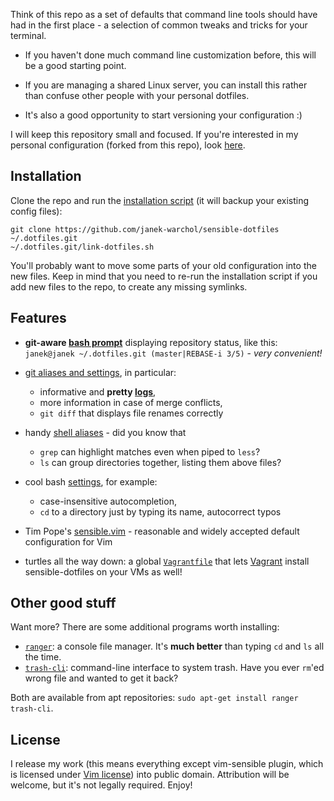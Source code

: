 Think of this repo as a set of defaults that command line tools should have
had in the first place - a selection of common tweaks and tricks for your
terminal.

* If you haven't done much command line customization before, this will be
  a good starting point.

* If you are managing a shared Linux server, you can install this rather
  than confuse other people with your personal dotfiles.

* It's also a good opportunity to start versioning your configuration :)

I will keep this repository small and focused.
If you're interested in my personal configuration (forked from this repo), look
[here](https://github.com/janek-warchol/my-dotfiles/tree/janek).



Installation
------------

Clone the repo and run the [installation script](link-dotfiles.sh)
(it will backup your existing config files):

    git clone https://github.com/janek-warchol/sensible-dotfiles ~/.dotfiles.git
    ~/.dotfiles.git/link-dotfiles.sh

You'll probably want to move some parts of your old configuration into
the new files.  Keep in mind that you need to re-run the installation script
if you add new files to the repo, to create any missing symlinks.



Features
--------

- **git-aware [bash prompt](.bashrc#L80)** displaying repository status, like this:  
  `janek@janek ~/.dotfiles.git (master|REBASE-i 3/5)` - _very convenient!_

- [git aliases and settings](.gitconfig), in particular:
  - informative and **pretty [logs](.gitconfig#L47)**,
  - more information in case of merge conflicts,
  - `git diff` that displays file renames correctly

- handy [shell aliases](.bashrc#L5) - did you know that
  - `grep` can highlight matches even when piped to `less`?
  - `ls` can group directories together, listing them above files?

- cool bash [settings](.bashrc#L43), for example:
  - case-insensitive autocompletion,
  - `cd` to a directory just by typing its name, autocorrect typos

- Tim Pope's [sensible.vim](https://github.com/tpope/vim-sensible) - reasonable
  and widely accepted default configuration for Vim

- turtles all the way down: a global [`Vagrantfile`](.vagrant.d/Vagrantfile)
  that lets [Vagrant](https://www.vagrantup.com/) install sensible-dotfiles
  on your VMs as well!



Other good stuff
----------------

Want more?  There are some additional programs worth installing:
- [`ranger`](http://nongnu.org/ranger/): a console file manager.
  It's **much better** than typing `cd` and `ls` all the time.
- [`trash-cli`](https://github.com/andreafrancia/trash-cli): command-line interface
  to system trash.  Have you ever `rm`'ed wrong file and wanted to get it back?

Both are available from apt repositories: `sudo apt-get install ranger trash-cli`.



License
-------

I release my work (this means everything except vim-sensible plugin, which is
licensed under [Vim license](.vim/plugin/sensible.vim-readme.md#license))
into public domain. 
Attribution will be welcome, but it's not legally required.  Enjoy!
